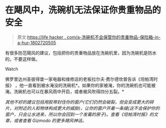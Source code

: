 # 在飓风中，洗碗机无法保证你贵重物品的安全

> 原文:[https://life hacker . com/a-洗碗机不会保管你的贵重物品-保险箱-in-a-hur-1802720505](https://lifehacker.com/a-dishwasher-will-not-keep-your-valuables-safe-in-a-hur-1802720505)

有很多防范飓风的建议，包括把你的贵重物品放在洗碗机里，因为洗碗机是防水的。不要这样做。

Watch

佛罗里达州圣彼得堡一家电器和维修店的老板拉尔夫·费尔德坎普告诉《坦帕湾时报》 ，他一直看到被水淹没的洗碗机*。如果你的家被淹，你的洗碗机也可能被淹。洗碗机也可以在暴风雨中开启，或者被风吹得四分五裂。*

*其他不好的建议包括用胶带封住你的窗户(它们仍然会破裂，但会变成更大的碎片，对附近的人和物体构成更大的威胁)，让你的窗户开着一条缝(这不会保护你的窗户，只会让水进来，所以你会回到一个发霉的房子)。查看《坦帕湾时报》的文章，或者查看 Gizmodo 的更多飓风神话。*